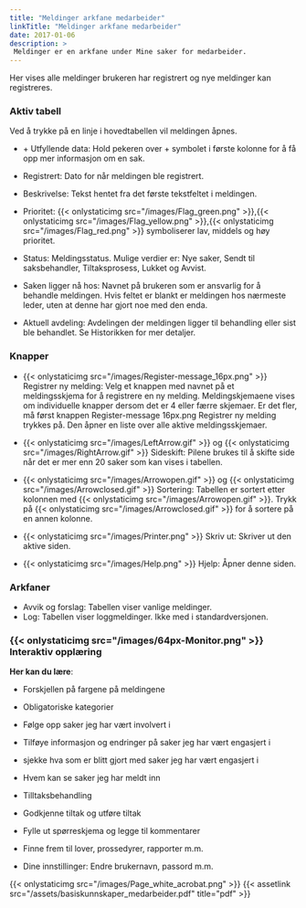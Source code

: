 ```yaml
---
title: "Meldinger arkfane medarbeider"
linkTitle: "Meldinger arkfane medarbeider"
date: 2017-01-06
description: >
 Meldinger er en arkfane under Mine saker for medarbeider.
---
```

Her vises alle meldinger brukeren har registrert og nye meldinger kan registreres.

### Aktiv tabell
Ved å trykke på en linje i hovedtabellen vil meldingen åpnes.

- \+ Utfyllende data: Hold pekeren over + symbolet i første kolonne for å få opp mer informasjon om en sak.

- Registrert: Dato for når meldingen ble registrert.

- Beskrivelse: Tekst hentet fra det første tekstfeltet i meldingen.

- Prioritet: {{< onlystaticimg src="/images/Flag_green.png" >}},{{< onlystaticimg src="/images/Flag_yellow.png" >}},{{< onlystaticimg src="/images/Flag_red.png" >}} symboliserer lav, middels og høy prioritet.

- Status: Meldingsstatus. Mulige verdier er: Nye saker, Sendt til saksbehandler, Tiltaksprosess, Lukket og Avvist.

- Saken ligger nå hos: Navnet på brukeren som er ansvarlig for å behandle meldingen. Hvis feltet er blankt er meldingen hos nærmeste leder, uten at denne har gjort noe med den enda.
- Aktuell avdeling: Avdelingen der meldingen ligger til behandling eller sist ble behandlet. Se Historikken for mer detaljer.

### Knapper
- {{< onlystaticimg src="/images/Register-message_16px.png" >}} Registrer ny melding: Velg et knappen med navnet på et meldingsskjema for å registrere en ny melding. Meldingskjemaene vises om individuelle knapper dersom det er 4 eller færre skjemaer. Er det fler, må først knappen Register-message 16px.png Registrer ny melding trykkes på. Den åpner en liste over alle aktive meldingsskjemaer.

- {{< onlystaticimg src="/images/LeftArrow.gif" >}} og {{< onlystaticimg src="/images/RightArrow.gif" >}} Sideskift: Pilene brukes til å skifte side når det er mer enn 20 saker som kan vises i tabellen.

- {{< onlystaticimg src="/images/Arrowopen.gif" >}} og {{< onlystaticimg src="/images/Arrowclosed.gif" >}} Sortering: Tabellen er sortert etter kolonnen med {{< onlystaticimg src="/images/Arrowopen.gif" >}}. Trykk på {{< onlystaticimg src="/images/Arrowclosed.gif" >}} for å sortere på en annen kolonne.

- {{< onlystaticimg src="/images/Printer.png" >}} Skriv ut: Skriver ut den aktive siden.

- {{< onlystaticimg src="/images/Help.png" >}} Hjelp: Åpner denne siden.

### Arkfaner
- Avvik og forslag: Tabellen viser vanlige meldinger.
- Log: Tabellen viser loggmeldinger. Ikke med i standardversjonen.

### {{< onlystaticimg src="/images/64px-Monitor.png" >}} Interaktiv opplæring
**Her kan du lære**:

- Forskjellen på fargene på meldingene

- Obligatoriske kategorier

- Følge opp saker jeg har vært involvert i

- Tilføye informasjon og endringer på saker jeg har vært engasjert i

- sjekke hva som er blitt gjort med saker jeg har vært engasjert i

- Hvem kan se saker jeg har meldt inn

- Tilltaksbehandling

- Godkjenne tiltak og utføre tiltak

- Fylle ut spørreskjema og legge til kommentarer

- Finne frem til lover, prossedyrer, rapporter m.m.

- Dine innstillinger: Endre brukernavn, passord m.m.

{{< onlystaticimg src="/images/Page_white_acrobat.png" >}} {{< assetlink src="/assets/basiskunnskaper_medarbeider.pdf" title="pdf" >}} 